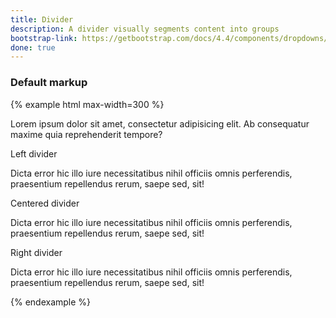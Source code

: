```yaml
---
title: Divider
description: A divider visually segments content into groups
bootstrap-link: https://getbootstrap.com/docs/4.4/components/dropdowns/#dividers
done: true
---
```

### Default markup

{% example html max-width=300 %}
<p>
  Lorem ipsum dolor sit amet, consectetur adipisicing elit. Ab consequatur maxime quia reprehenderit tempore? 
</p>
<div class="hr-text">Left divider</div>
<p>
  Dicta error hic illo iure necessitatibus nihil officiis omnis perferendis, praesentium repellendus rerum, saepe sed, sit!
</p>
<div class="hr-text hr-text-center">Centered divider</div>
<p>
  Dicta error hic illo iure necessitatibus nihil officiis omnis perferendis, praesentium repellendus rerum, saepe sed, sit!
</p>
<div class="hr-text hr-text-right">Right divider</div>
<p>
  Dicta error hic illo iure necessitatibus nihil officiis omnis perferendis, praesentium repellendus rerum, saepe sed, sit!
</p>
{% endexample %}
